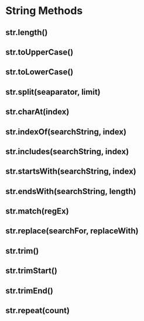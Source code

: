 # String Methods

## str.length()

## str.toUpperCase()

## str.toLowerCase()

## str.split(seaparator, limit)

## str.charAt(index)

## str.indexOf(searchString, index)

## str.includes(searchString, index)

## str.startsWith(searchString, index)

## str.endsWith(searchString, length)

## str.match(regEx)

## str.replace(searchFor, replaceWith)

## str.trim()

## str.trimStart()

## str.trimEnd()

## str.repeat(count)
